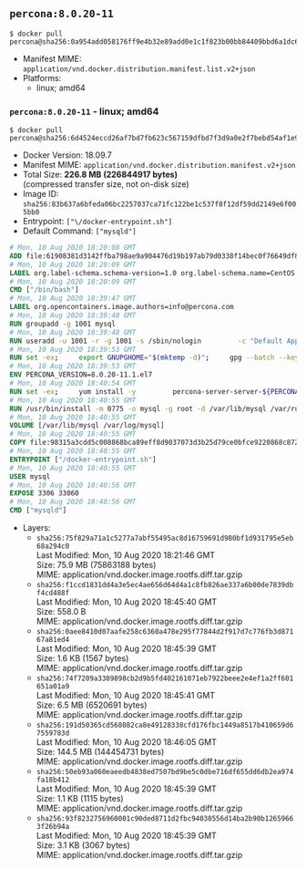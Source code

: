 ## `percona:8.0.20-11`

```console
$ docker pull percona@sha256:0a954add058176ff9e4b32e89add0e1c1f823b00bb84409bbd6a1dc64c17f8cb
```

-	Manifest MIME: `application/vnd.docker.distribution.manifest.list.v2+json`
-	Platforms:
	-	linux; amd64

### `percona:8.0.20-11` - linux; amd64

```console
$ docker pull percona@sha256:6d4524eccd26af7bd7fb623c567159dfbd7f3d9a0e2f7bebd54af1e9ca9903dc
```

-	Docker Version: 18.09.7
-	Manifest MIME: `application/vnd.docker.distribution.manifest.v2+json`
-	Total Size: **226.8 MB (226844917 bytes)**  
	(compressed transfer size, not on-disk size)
-	Image ID: `sha256:83b637a6bfeda06bc2257037ca71fc122be1c537f8f12df59dd2149e6f005bb0`
-	Entrypoint: `["\/docker-entrypoint.sh"]`
-	Default Command: `["mysqld"]`

```dockerfile
# Mon, 10 Aug 2020 18:20:08 GMT
ADD file:61908381d3142ffba798ae9a904476d19b197ab79d0338f14bec0f76649df8d4 in / 
# Mon, 10 Aug 2020 18:20:09 GMT
LABEL org.label-schema.schema-version=1.0 org.label-schema.name=CentOS Base Image org.label-schema.vendor=CentOS org.label-schema.license=GPLv2 org.label-schema.build-date=20200809 org.opencontainers.image.title=CentOS Base Image org.opencontainers.image.vendor=CentOS org.opencontainers.image.licenses=GPL-2.0-only org.opencontainers.image.created=2020-08-09 00:00:00+01:00
# Mon, 10 Aug 2020 18:20:09 GMT
CMD ["/bin/bash"]
# Mon, 10 Aug 2020 18:39:47 GMT
LABEL org.opencontainers.image.authors=info@percona.com
# Mon, 10 Aug 2020 18:39:48 GMT
RUN groupadd -g 1001 mysql
# Mon, 10 Aug 2020 18:39:48 GMT
RUN useradd -u 1001 -r -g 1001 -s /sbin/nologin 		-c "Default Application User" mysql
# Mon, 10 Aug 2020 18:39:53 GMT
RUN set -ex;     export GNUPGHOME="$(mktemp -d)";     gpg --batch --keyserver ha.pool.sks-keyservers.net --recv-keys 430BDF5C56E7C94E848EE60C1C4CBDCDCD2EFD2A;     gpg --batch --export --armor 430BDF5C56E7C94E848EE60C1C4CBDCDCD2EFD2A > ${GNUPGHOME}/RPM-GPG-KEY-Percona;     rpmkeys --import ${GNUPGHOME}/RPM-GPG-KEY-Percona /etc/pki/rpm-gpg/RPM-GPG-KEY-CentOS-7;     curl -Lf -o /tmp/percona-release.rpm https://repo.percona.com/yum/percona-release-latest.noarch.rpm;     rpmkeys --checksig /tmp/percona-release.rpm;     yum install -y /tmp/percona-release.rpm;     rm -rf "$GNUPGHOME" /tmp/percona-release.rpm;     rpm --import /etc/pki/rpm-gpg/PERCONA-PACKAGING-KEY;     percona-release disable all;     percona-release setup ps80
# Mon, 10 Aug 2020 18:39:53 GMT
ENV PERCONA_VERSION=8.0.20-11.1.el7
# Mon, 10 Aug 2020 18:40:54 GMT
RUN set -ex;     yum install -y         percona-server-server-${PERCONA_VERSION}         percona-server-tokudb-${PERCONA_VERSION}         percona-server-devel-${PERCONA_VERSION}         percona-server-rocksdb-${PERCONA_VERSION}         jemalloc         which         policycoreutils;         yum clean all;     rm -rf /var/cache/yum /var/lib/mysql
# Mon, 10 Aug 2020 18:40:55 GMT
RUN /usr/bin/install -m 0775 -o mysql -g root -d /var/lib/mysql /var/run/mysqld /docker-entrypoint-initdb.d 	&& find /etc/my.cnf /etc/my.cnf.d -name '*.cnf' -print0 		| xargs -0 grep -lZE '^(bind-address|log|user)' 		| xargs -rt -0 sed -Ei 's/^(bind-address|log|user)/#&/' 	&& echo '!includedir /etc/my.cnf.d' >> /etc/my.cnf 	&& printf '[mysqld]\nskip-host-cache\nskip-name-resolve\n' > /etc/my.cnf.d/docker.cnf 	&& /usr/bin/install -m 0664 -o mysql -g root /dev/null /etc/sysconfig/mysql 	&& echo "LD_PRELOAD=/usr/lib64/libjemalloc.so.1" >> /etc/sysconfig/mysql 	&& echo "THP_SETTING=never" >> /etc/sysconfig/mysql 	&& chown -R mysql:root /etc/my.cnf /etc/my.cnf.d 	&& chmod -R ug+rwX /etc/my.cnf /etc/my.cnf.d
# Mon, 10 Aug 2020 18:40:55 GMT
VOLUME [/var/lib/mysql /var/log/mysql]
# Mon, 10 Aug 2020 18:40:55 GMT
COPY file:98315a3cdd5c008868bca89eff8d9037073d3b25d79ce0bfce9220868c87243b in /docker-entrypoint.sh 
# Mon, 10 Aug 2020 18:40:55 GMT
ENTRYPOINT ["/docker-entrypoint.sh"]
# Mon, 10 Aug 2020 18:40:55 GMT
USER mysql
# Mon, 10 Aug 2020 18:40:56 GMT
EXPOSE 3306 33060
# Mon, 10 Aug 2020 18:40:56 GMT
CMD ["mysqld"]
```

-	Layers:
	-	`sha256:75f829a71a1c5277a7abf55495ac8d16759691d980bf1d931795e5eb68a294c0`  
		Last Modified: Mon, 10 Aug 2020 18:21:46 GMT  
		Size: 75.9 MB (75863188 bytes)  
		MIME: application/vnd.docker.image.rootfs.diff.tar.gzip
	-	`sha256:f1ccd1831dd4a3e5ec4ae656d64d4a1c8fb826ae337a6b00de7839dbf4cd488f`  
		Last Modified: Mon, 10 Aug 2020 18:45:40 GMT  
		Size: 558.0 B  
		MIME: application/vnd.docker.image.rootfs.diff.tar.gzip
	-	`sha256:0aee8410d07aafe258c6360a478e295f77844d2f917d7c776fb3d87167a81ed4`  
		Last Modified: Mon, 10 Aug 2020 18:45:39 GMT  
		Size: 1.6 KB (1567 bytes)  
		MIME: application/vnd.docker.image.rootfs.diff.tar.gzip
	-	`sha256:74f7209a3389898cb2d9b5fd402161071eb7922beee2e4ef1a2ff601651a01a9`  
		Last Modified: Mon, 10 Aug 2020 18:45:41 GMT  
		Size: 6.5 MB (6520691 bytes)  
		MIME: application/vnd.docker.image.rootfs.diff.tar.gzip
	-	`sha256:191d50365cd568082ca8e49128338cfd176fbc1449a8517b410659d67559783d`  
		Last Modified: Mon, 10 Aug 2020 18:46:05 GMT  
		Size: 144.5 MB (144454731 bytes)  
		MIME: application/vnd.docker.image.rootfs.diff.tar.gzip
	-	`sha256:50eb93a060eaeedb4838ed7507bd9be5c0dbe716df655dd6db2ea974fa18b412`  
		Last Modified: Mon, 10 Aug 2020 18:45:39 GMT  
		Size: 1.1 KB (1115 bytes)  
		MIME: application/vnd.docker.image.rootfs.diff.tar.gzip
	-	`sha256:93f8232756960001c90ded8711d2fbc94030556d14ba2b90b12659663f26b94a`  
		Last Modified: Mon, 10 Aug 2020 18:45:39 GMT  
		Size: 3.1 KB (3067 bytes)  
		MIME: application/vnd.docker.image.rootfs.diff.tar.gzip

